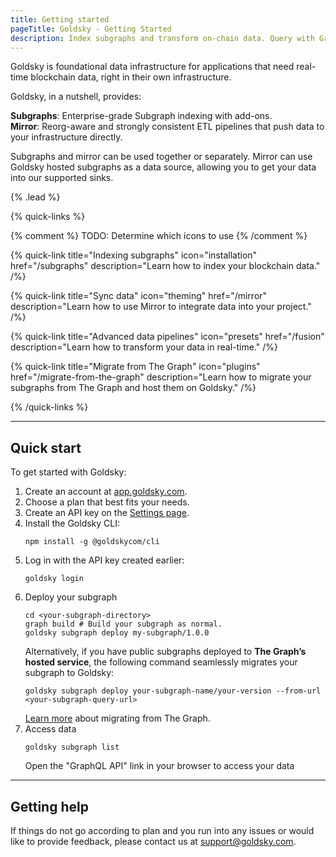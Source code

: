 ```yaml
---
title: Getting started
pageTitle: Goldsky - Getting Started
description: Index subgraphs and transform on-chain data. Query with GraphQL, SQL, and more.
---
```


Goldsky is foundational data infrastructure for applications that need real-time blockchain data, right in their own infrastructure.

Goldsky, in a nutshell, provides:

**Subgraphs**: Enterprise-grade Subgraph indexing with add-ons.  
**Mirror**: Reorg-aware and strongly consistent ETL pipelines that push data to your infrastructure directly.

Subgraphs and mirror can be used together or separately. Mirror can use Goldsky hosted subgraphs as a data source, allowing you to get your data into our supported sinks.

{% .lead %}

{% quick-links %}

{% comment %}
TODO: Determine which icons to use
{% /comment %}

{% quick-link title="Indexing subgraphs" icon="installation" href="/subgraphs" description="Learn how to index your blockchain data." /%}

{% quick-link title="Sync data" icon="theming" href="/mirror" description="Learn how to use Mirror to integrate data into your project." /%}

{% quick-link title="Advanced data pipelines" icon="presets" href="/fusion" description="Learn how to transform your data in real-time." /%}

{% quick-link title="Migrate from The Graph" icon="plugins" href="/migrate-from-the-graph" description="Learn how to migrate your subgraphs from The Graph and host them on Goldsky." /%}

{% /quick-links %}

---

## Quick start

To get started with Goldsky:

1. Create an account at [app.goldsky.com](https://app.goldsky.com "target=hello").
1. Choose a plan that best fits your needs.
1. Create an API key on the [Settings page](https://app.goldsky.com/dashboard/settings).
1. Install the Goldsky CLI:
   ```shell
   npm install -g @goldskycom/cli
   ```
1. Log in with the API key created earlier:
   ```shell
   goldsky login
   ```
1. Deploy your subgraph
   ```shell
   cd <your-subgraph-directory>
   graph build # Build your subgraph as normal.
   goldsky subgraph deploy my-subgraph/1.0.0
   ```
   Alternatively, if you have public subgraphs deployed to **The Graph’s hosted service**, the following command seamlessly migrates your subgraph to Goldsky:
   ```shell
   goldsky subgraph deploy your-subgraph-name/your-version --from-url <your-subgraph-query-url>
   ```
   [Learn more](/migrate-from-the-graph) about migrating from The Graph.
1. Access data
   ```shell
   goldsky subgraph list
   ```
   Open the "GraphQL API" link in your browser to access your data

---

## Getting help

If things do not go according to plan and you run into any issues or would like to provide feedback, please contact us at [support@goldsky.com](mailto:support@goldsky.com).
